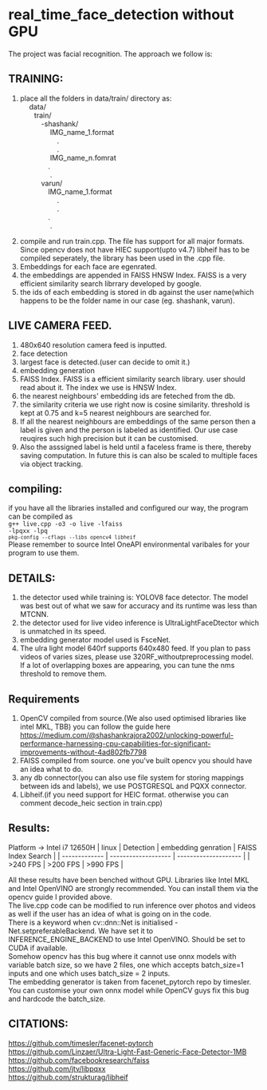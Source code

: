 # real_time_face_detection without GPU
The project was facial recognition. The approach we follow is:
## TRAINING:
1. place all the folders in data/train/ directory as: <br />
&emsp;      data/<br />
         &emsp;&emsp;train/<br />
          &emsp;&emsp;&emsp;-shashank/<br />
                &emsp;&emsp;&emsp;&emsp;  IMG_name_1.format<br />
               &emsp;&emsp;&emsp;&emsp;&emsp;    .<br />
                &emsp;&emsp;&emsp;&emsp;&emsp;    .<br />
                &emsp;&emsp;&emsp;&emsp;   IMG_name_n.fomrat<br />
               &emsp;&emsp;&emsp;&emsp;.<br />
              &emsp;&emsp;&emsp;&emsp; .<br />
               &emsp;&emsp;&emsp;varun/<br />
                  &emsp;&emsp;&emsp;&emsp;IMG_name_1.format<br />
                   &emsp;&emsp;&emsp;&emsp;&emsp; .<br />
                 &emsp;&emsp;&emsp;&emsp;&emsp;   .<br />
                &emsp;&emsp;&emsp;&emsp;.<br />
              &emsp;&emsp;&emsp;&emsp;  .<br /></p>
2. compile and run train.cpp. The file has support for all major formats. Since opencv does not have HIEC support(upto v4.7) libheif has to be compiled seperately, the library has been used in the .cpp file.
3. Embeddings for each face are egenrated.
4. the embeddings are appended in FAISS HNSW Index. FAISS is a very efficient similarity search librrary developed by google.
5. the ids of each embedding is stored in db against the user name(which happens to be the folder name in our case (eg. shashank, varun).
            
##  LIVE CAMERA FEED.
1. 480x640 resolution camera feed is inputted.
2. face detection
3. largest face is detected.(user can decide to omit it.)
4. embedding generation
5. FAISS Index. FAISS is a efficient similarity search library. user should read about it. The index we use is HNSW Index.
6. the nearest neighbours' embedding ids are feteched from the db. 
7. the similarity criteria we use right now is cosine similarity. threshold is kept at 0.75 and k=5 nearest neighbours are searched for.
8. If all the nearest neighbours are embeddings of the same person then a label is given and the person is labeled as identified. Our use case reuqires such high precision but it can be customised.
9. Also the asssigned label is held until a faceless frame is there, thereby saving computation. In future this is can also be scaled to multiple faces via object tracking.

## compiling:
if you have all the libraries installed and configured our way, the program can be compiled as<br />
 <code>g++ live.cpp -o3 -o live -lfaiss -lpqxx -lpq `pkg-config --cflags --libs opencv4 libheif`</code><br />
 Please remember to source Intel OneAPI environmental varibales for your program to use them.
 

## DETAILS:
1. the detector used while training is: YOLOV8 face detector. The model was best out of what we saw for accuracy and its runtime was less than MTCNN.
2. the detector used for live video inference is UltraLightFaceDtector which is unmatched in its speed.
3. embedding generator model used is FsceNet.
4. The ulra light model 640rf supports 640x480 feed. If you plan to pass videos of varies sizes, please use 320RF_withoutpreprocessing model. If a lot of overlapping boxes are appearing, you can tune the nms threshold to remove them.

## Requirements
1. OpenCV compiled from source.(We also used optimised libraries like intel MKL, TBB) you can follow the guide here https://medium.com/@shashankrajora2002/unlocking-powerful-performance-harnessing-cpu-capabilities-for-significant-improvements-without-4ad802fb7798
2. FAISS compiled from source. one you've built opencv you should have an idea what to do.
3. any db connector(you can also use file system for storing mappings between ids and labels), we use POSTGRESQL and PQXX connector.
4. Libheif.(if you need support for HEIC format. otherwise you can comment decode_heic section in train.cpp)

## Results:
Platform -> Intel i7 12650H | linux
| Detection     | embedding genration |  FAISS Index Search  |
| ------------- | ------------------- | -------------------- |
|   >240 FPS    |       >200 FPS      |       >990 FPS       |

All these results have been benched without GPU. Libraries like Intel MKL and Intel OpenVINO are strongly recommended. You can install them via the opencv guide I provided above.<br />
The live.cpp code can be modified to run inference over photos and videos as well if the user has an idea of what is going on in the code. <br />
There is a keyword when cv::dnn::Net is initialised - Net.setpreferableBackend. We have set it to INFERENCE_ENGINE_BACKEND to use Intel OpenVINO. Should be set to CUDA if available.<br />
Somehow opencv has this bug where it cannot use onnx models with variable batch size, so we have 2 files, one which accepts batch_size=1 inputs and one which uses batch_size = 2 inputs.<br />
The embedding generator is taken from facenet_pytorch repo by timesler. You can customise your own onnx model while OpenCV guys fix this bug and hardcode the batch_size.

## CITATIONS:
https://github.com/timesler/facenet-pytorch<br />
https://github.com/Linzaer/Ultra-Light-Fast-Generic-Face-Detector-1MB<br />
https://github.com/facebookresearch/faiss<br />
https://github.com/jtv/libpqxx<br />
https://github.com/strukturag/libheif<br />
